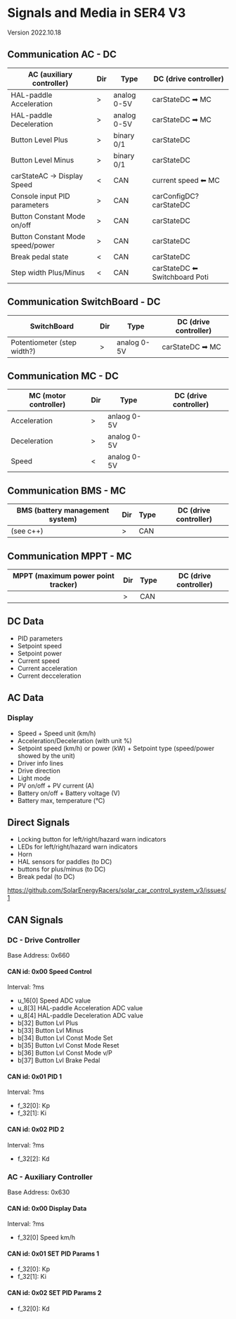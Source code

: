 # Signals and Media in SER4 V3

Version 2022.10.18

## Communication AC - DC

| AC (auxiliary controller)        | Dir  | Type        | DC (drive controller)         |
| -------------------------------- | ---- | ----------- | ----------------------------- |
| HAL-paddle Acceleration          | >    | analog 0-5V | carStateDC ➡ MC               |
| HAL-paddle Deceleration          | >    | analog 0-5V | carStateDC ➡ MC               |
| Button Level Plus                | >    | binary 0/1  | carStateDC                    |
| Button Level Minus               | >    | binary 0/1  | carStateDC                    |
| carStateAC -> Display Speed      | <    | CAN         | current speed ⬅ MC            |
| Console input PID parameters     | >    | CAN         | carConfigDC? carStateDC       |
| Button Constant Mode on/off      | >    | CAN         | carStateDC                    |
| Button Constant Mode speed/power | >    | CAN         | carStateDC                    |
| Break pedal state                | <    | CAN         | carStateDC                    |
| Step width Plus/Minus            | <    | CAN         | carStateDC ⬅ Switchboard Poti |

## Communication SwitchBoard - DC

| SwitchBoard | Dir  | Type | DC (drive controller) |
| ----------- | ---- | ---- | --------------------- |
| Potentiometer (step width?)          | >    | analog 0-5V | carStateDC ➡ MC |

## Communication MC - DC

| MC (motor controller) | Dir  | Type        | DC (drive controller) |
| --------------------- | ---- | ----------- | --------------------- |
| Acceleration          | >    | anlaog 0-5V |                       |
| Deceleration          | >    | analog 0-5V |                       |
| Speed                 | <    | analog 0-5V |                       |

## Communication BMS - MC

| BMS (battery management system) | Dir  | Type | DC (drive controller) |
| ------------------------------- | ---- | ---- | --------------------- |
| (see c++)                       | >    | CAN  |                       |

## Communication MPPT - MC

| MPPT (maximum power point tracker) | Dir  | Type | DC (drive controller) |
| ---------------------------------- | ---- | ---- | --------------------- |
|                                    | >    | CAN  |                       |

## DC Data

- PID parameters 
- Setpoint speed
- Setpoint power
- Current speed
- Current acceleration
- Current decceleration

## AC Data

### Display

- Speed + Speed unit (km/h)
- Acceleration/Deceleration (with unit %)
- Setpoint speed (km/h) or power (kW) + Setpoint type (speed/power showed by the unit)
- Driver info lines
- Drive direction
- Light mode
- PV on/off + PV current (A)
- Battery on/off + Battery voltage (V)
- Battery max, temperature (°C)



## Direct Signals

- Locking button for left/right/hazard warn indicators 
- LEDs for left/right/hazard warn indicators 
- Horn
- HAL sensors for paddles (to DC)
- buttons for plus/minus (to DC)
- Break pedal (to DC)


https://github.com/SolarEnergyRacers/solar_car_control_system_v3/issues/1

## CAN Signals

### DC - Drive Controller

Base Address: 0x660

#### CAN id: 0x00    Speed Control

Interval: ?ms

* u_16[0]     Speed ADC value
* u_8[3]      HAL-paddle Acceleration ADC value
* u_8[4]      HAL-paddle Deceleration ADC value
* b[32]       Button Lvl Plus
* b[33]       Button Lvl Minus
* b[34]       Button Lvl Const Mode Set
* b[35]       Button Lvl Const Mode Reset
* b[36]       Button Lvl Const Mode v/P
* b[37]       Button Lvl Brake Pedal

#### CAN id: 0x01    PID 1

Interval: ?ms

* f_32[0]:    Kp
* f_32[1]:    Ki

#### CAN id: 0x02    PID 2

Interval: ?ms

* f_32[2]:    Kd

### AC - Auxiliary Controller

Base Address: 0x630

#### CAN id: 0x00    Display Data

Interval: ?ms

* f_32[0]     Speed km/h

#### CAN id: 0x01    SET PID Params 1

* f_32[0]:    Kp
* f_32[1]:    Ki

#### CAN id: 0x02    SET PID Params 2

* f_32[0]:    Kd

